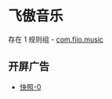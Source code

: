 # 飞傲音乐

存在 1 规则组 - [com.fiio.music](/src/apps/com.fiio.music.ts)

## 开屏广告

- [快照-0](https://gkd-kit.gitee.io/import/12748933)
